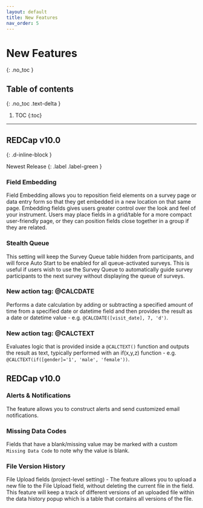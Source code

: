 ```yaml
---
layout: default
title: New Features
nav_order: 5
---
```


# New Features
{: .no_toc }

## Table of contents
{: .no_toc .text-delta }

1. TOC
{:toc}

---

## REDCap v10.0
{: .d-inline-block }

Newest Release
{: .label .label-green }

### Field Embedding

Field Embedding allows you to reposition field elements on a survey page or data entry form so that they get embedded in a new location on that same page. Embedding fields gives users greater control over the look and feel of your instrument. Users may place fields in a grid/table for a more compact user-friendly page, or they can position fields close together in a group if they are related.

### Stealth Queue

This setting will keep the Survey Queue table hidden from participants, and will force Auto Start to be enabled for all queue-activated surveys. This is useful if users wish to use the Survey Queue to automatically guide survey participants to the next survey without displaying the queue of surveys.

### New action tag: @CALCDATE

Performs a date calculation by adding or subtracting a specified amount of time from a specified date or datetime field and then provides the result as a date or datetime value - e.g. `@CALCDATE([visit_date], 7, 'd')`.

### New action tag: @CALCTEXT

Evaluates logic that is provided inside a `@CALCTEXT()` function and outputs the result as text, typically performed with an if(x,y,z) function - e.g. `@CALCTEXT(if([gender]='1', 'male', 'female'))`.

## REDCap v10.0

### Alerts & Notifications

The feature allows you to construct alerts and send customized email notifications.


### Missing Data Codes

Fields that have a blank/missing value may be marked with a custom `Missing Data Code` to note why the value is blank.

### File Version History

File Upload fields (project-level setting) - The feature allows you to upload a new file to the File Upload field, without deleting the current file in the field. This feature will keep a track of different versions of an uploaded file within the data history popup which is a table that contains all versions of the file.
